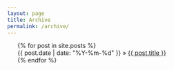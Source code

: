 ```yaml
---
layout: page
title: Archive
permalink: /archive/
---
```


<ul style="list-style: none">
  {% for post in site.posts %}
    <li>{{ post.date | date: "%Y-%m-%d" }} &raquo; <a class="nav-link post-title" href="{{ post.url }}">{{ post.title }}</a></li>
  {% endfor %}
</ul>


